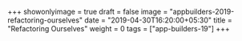 +++
showonlyimage = true
draft = false
image = "appbuilders-2019-refactoring-ourselves"
date = "2019-04-30T16:20:00+05:30"
title = "Refactoring Ourselves"
weight = 0
tags = ["app-builders-19"]
+++
